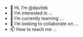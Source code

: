 - 👋 Hi, I’m @davitek
- 👀 I’m interested in ...
- 🌱 I’m currently learning ...
- 💞️ I’m looking to collaborate on ...
- 📫 How to reach me ...

<!---
davitek/davitek is a ✨ special ✨ repository because its `README.md` (this file) appears on your GitHub profile.
You can click the Preview link to take a look at your changes.
--->
